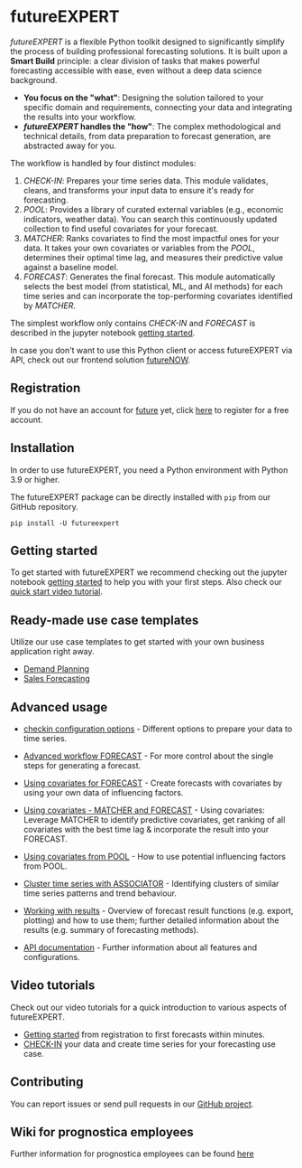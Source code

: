 # futureEXPERT

_futureEXPERT_ is a flexible Python toolkit designed to significantly simplify the process of building professional forecasting solutions.
It is built upon a **Smart Build** principle: a clear division of tasks that makes powerful forecasting accessible with ease, even without a deep data science background.
* **You focus on the "what"**: Designing the solution tailored to your specific domain and requirements, connecting your data and integrating the results into your workflow.
* **_futureEXPERT_ handles the "how"**: The complex methodological and technical details, from data preparation to forecast generation, are abstracted away for you.


The workflow is handled by four distinct modules:

1. *CHECK-IN*: Prepares your time series data. This module validates, cleans, and transforms your input data to ensure it's ready for forecasting.
2. *POOL*: Provides a library of curated external variables (e.g., economic indicators, weather data). You can search this continuously updated collection to find useful covariates for your forecast.
3. *MATCHER*: Ranks covariates to find the most impactful ones for your data. It takes your own covariates or variables from the *POOL*, determines their optimal time lag, and measures their predictive value against a baseline model.
4. *FORECAST*: Generates the final forecast. This module automatically selects the best model (from statistical, ML, and AI methods) for each time series and can incorporate the top-performing covariates identified by *MATCHER*.

The simplest workflow only contains *CHECK-IN* and *FORECAST* is described in the jupyter notebook [getting started](./notebooks/getting_started.ipynb).

In case you don't want to use this Python client or access futureEXPERT via API, check out our frontend solution [futureNOW](https://www.future-forecasting.de/).

## Registration

If you do not have an account for [future](https://now.future-forecasting.de) yet, click [here](https://launch.future-forecasting.de/) to register for a free account.

## Installation

In order to use futureEXPERT, you need a Python environment with Python 3.9 or higher.

The futureEXPERT package can be directly installed with `pip` from our GitHub repository.

```
pip install -U futureexpert
```

## Getting started

To get started with futureEXPERT we recommend checking out the jupyter notebook [getting started](./notebooks/getting_started.ipynb) to help you with your first steps. Also check our [quick start video tutorial](https://www.future-forecasting.de/video/getting-started/).


## Ready-made use case templates

Utilize our use case templates to get started with your own business application right away.

- [Demand Planning](./use_cases/demand_planning/demand_planning.ipynb)
- [Sales Forecasting](./use_cases/sales_forecasting/sales_forecasting.ipynb)

## Advanced usage

- [checkin configuration options](./notebooks/checkin_configuration_options.ipynb) - Different options to prepare your data to time series.

- [Advanced workflow FORECAST](./notebooks/advanced_workflow.ipynb) - For more control about the single steps for generating a forecast.
- [Using covariates for FORECAST](./notebooks/forecast_with_covariates.ipynb) - Create forecasts with covariates by using your own data of influencing factors.
- [Using covariates - MATCHER and FORECAST](./notebooks/cov_matcher_and_forecast.ipynb?ref_type=heads) - Using covariates: Leverage MATCHER to identify predictive covariates, get ranking of all covariates with the best time lag & incorporate the result into your FORECAST.
- [Using covariates from POOL](./notebooks/using_covariates_from_POOL.ipynb) - How to use potential influencing factors from POOL.
- [Cluster time series with ASSOCIATOR](./notebooks/associator.ipynb) - Identifying clusters of similar time series patterns and trend behaviour.
- [Working with results](./notebooks/working_with_results.ipynb) - Overview of forecast result functions (e.g. export, plotting) and how to use them; further detailed information about the results (e.g. summary of forecasting methods).

- [API documentation](https://discovertomorrow.github.io/futureEXPERT) - Further information about all features and configurations.

## Video tutorials

Check out our video tutorials for a quick introduction to various aspects of futureEXPERT.

- [Getting started](https://www.future-forecasting.de/video/getting-started/) from registration to first forecasts within minutes.
- [CHECK-IN](https://www.future-forecasting.de/video/check-in/) your data and create time series for your forecasting use case.

## Contributing

You can report issues or send pull requests in our [GitHub project](https://github.com/discovertomorrow/futureexpert).

## Wiki for prognostica employees

Further information for prognostica employees can be found [here](https://git.prognostica.de/prognostica/future/futureapp/futureexpert/-/wikis/home)

